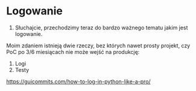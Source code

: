 # Logowanie

1. Słuchajcie, przechodzimy teraz do bardzo ważnego tematu jakim jest logowanie. 

Moim zdaniem istnieją dwie rzeczy, bez których nawet prosty projekt, czy PoC po 3/6 miesiącach nie może wejść na produkcję:
1. Logi
2. Testy


https://guicommits.com/how-to-log-in-python-like-a-pro/